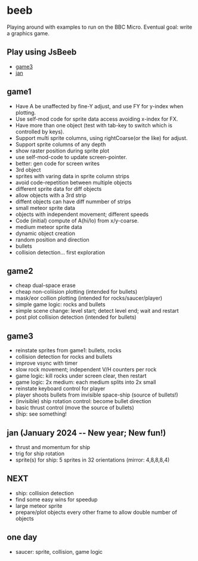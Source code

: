 # beeb

Playing around with examples to run on the BBC Micro.
Eventual goal: write a graphics game.

## Play using JsBeeb
- [game3](https://bbc.godbolt.org/?&disc1=https://github.com/Nick-Chapman/beeb/tree/main/release/game3.ssd&autoboot)
- [jan](https://bbc.godbolt.org/?&disc1=https://github.com/Nick-Chapman/beeb/tree/main/release/jan.ssd&autoboot)

## game1
- Have A be unaffected by fine-Y adjust, and use FY for y-index when plotting.
- Use self-mod code for sprite data access avoiding x-index for FX.
- Have more than one object (test with tab-key to switch which is controlled by keys).
- Support multi sprite columns, using rightCoarse(or the like) for adjust.
- Support sprite columns of any depth
- show raster position during sprite plot
- use self-mod-code to update screen-pointer.
- better: gen code for screen writes
- 3rd object
- sprites with varing data in sprite column strips
- avoid code-repetition between multiple objects
- different sprite data for diff objects
- allow objects with a 3rd strip
- diffent objects can have diff nummber of strips
- small meteor sprite data
- objects with independent movement; different speeds
- Code (initial) compute of A(hi/lo) from x/y-coarse.
- medium meteor sprite data
- dynamic object creation
- random position and direction
- bullets
- collision detection... first exploration

## game2
- cheap dual-space erase
- cheap non-coliision plotting (intended for bullets)
- mask/eor collion plotting (intended for rocks/saucer/player)
- simple game logic: rocks and bullets
- simple scene change: level start; detect level end; wait and restart
- post plot collision detection (intended for bullets)

## game3
- reinstate sprites from game1: bullets, rocks
- collision detection for rocks and bullets
- improve vsync with timer
- slow rock movement; independent V/H counters per rock
- game logic: kill rocks under screen clear, then restart
- game logic: 2x medium: each medium splits into 2x small
- reinstate keyboard control for player
- player shoots bullets from invisible space-ship (source of bullets!)
- (invisible) ship rotation control: become bullet direction
- basic thrust control (move the source of bullets)
- ship: see something!

## jan (January 2024 -- New year; New fun!)
- thrust and momentum for ship
- trig for ship rotation
- sprite(s) for ship: 5 sprites in 32 orientations (mirror: 4,8,8,8,4)

## NEXT
- ship: collision detection
- find some easy wins for speedup
- large meteor sprite
- prepare/plot objects every other frame to allow double number of objects

## one day
- saucer: sprite, collision, game logic
